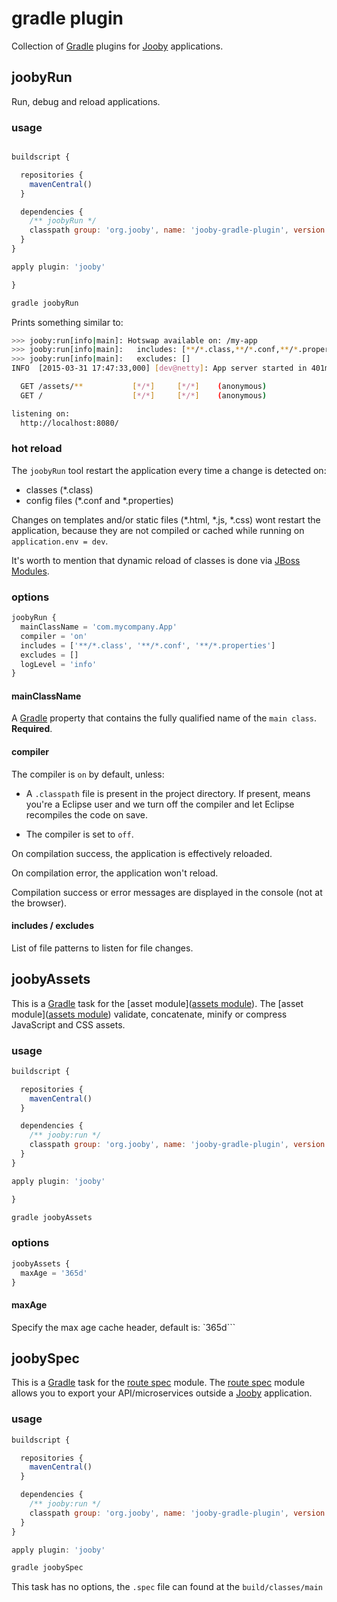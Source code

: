 # gradle plugin

Collection of [Gradle](http://gradle.org) plugins for [Jooby](http://jooby.org) applications.

## joobyRun

Run, debug and reload applications.

### usage

```js

buildscript {

  repositories {
    mavenCentral()
  }

  dependencies {
    /** joobyRun */
    classpath group: 'org.jooby', name: 'jooby-gradle-plugin', version: '1.0.2'
  }
}

apply plugin: 'jooby'

}
```

```bash
gradle joobyRun
```

Prints something similar to:

```bash
>>> jooby:run[info|main]: Hotswap available on: /my-app
>>> jooby:run[info|main]:   includes: [**/*.class,**/*.conf,**/*.properties,*.js, src/*.js]
>>> jooby:run[info|main]:   excludes: []
INFO  [2015-03-31 17:47:33,000] [dev@netty]: App server started in 401ms

  GET /assets/**           [*/*]     [*/*]    (anonymous)
  GET /                    [*/*]     [*/*]    (anonymous)

listening on:
  http://localhost:8080/
```

### hot reload

The ```joobyRun``` tool restart the application every time a change is detected on:

- classes (*.class)
- config files (*.conf and *.properties)

Changes on templates and/or static files (*.html, *.js, *.css) wont restart the application, because they are not compiled or cached while running on ```application.env = dev```.

It's worth to mention that dynamic reload of classes is done via [JBoss Modules](https://github.com/jboss-modules/jboss-modules).

### options

```js
joobyRun {
  mainClassName = 'com.mycompany.App'
  compiler = 'on'
  includes = ['**/*.class', '**/*.conf', '**/*.properties']
  excludes = []
  logLevel = 'info'
}

```

#### mainClassName

A [Gradle](http://gradle.org) property that contains the fully qualified name of the ```main class```. **Required**.

#### compiler

The compiler is ```on``` by default, unless:

* A ```.classpath``` file is present in the project directory. If present, means you're a Eclipse user and we turn off the compiler and let Eclipse recompiles the code on save.

* The compiler is set to ```off```.

On compilation success, the application is effectively reloaded.

On compilation error, the application won't reload.

Compilation success or error messages are displayed in the console (not at the browser).

#### includes / excludes

List of file patterns to listen for file changes.

## joobyAssets

This is a [Gradle](http://gradle.org) task for the [asset module]([assets module](https://github.com/jooby-project/jooby/tree/master/jooby-assets)). The [asset module]([assets module](https://github.com/jooby-project/jooby/tree/master/jooby-assets)) validate, concatenate, minify or compress JavaScript and CSS assets.

### usage

```js
buildscript {

  repositories {
    mavenCentral()
  }

  dependencies {
    /** jooby:run */
    classpath group: 'org.jooby', name: 'jooby-gradle-plugin', version: '1.0.0.CR7'
  }
}

apply plugin: 'jooby'

}
```

```bash
gradle joobyAssets
```


### options

```js
joobyAssets {
  maxAge = '365d'
}

```

#### maxAge

Specify the max age cache header, default is: `365d```

## joobySpec

This is a [Gradle](http://gradle.org) task for the [route spec](https://github.com/jooby-project/jooby/tree/master/jooby-spec) module. The [route spec](https://github.com/jooby-project/jooby/tree/master/jooby-spec) module allows you to export your API/microservices outside a [Jooby](http://jooby.org) application.

### usage

```js
buildscript {

  repositories {
    mavenCentral()
  }

  dependencies {
    /** jooby:run */
    classpath group: 'org.jooby', name: 'jooby-gradle-plugin', version: '1.0.0.CR7'
  }
}

apply plugin: 'jooby'

```

```bash
gradle joobySpec
```

This task has no options, the ```.spec``` file can found at the ```build/classes/main```
